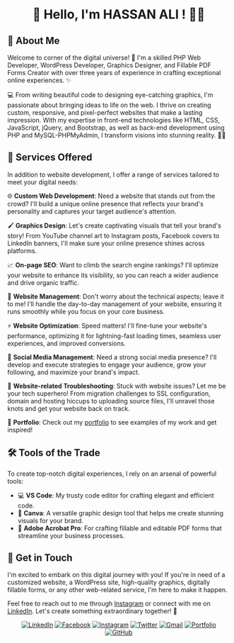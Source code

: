 # <center>👋 Hello, I'm HASSAN ALI ! 👨‍💻</center>

<!-- Banner image 
<img src="https://img.freepik.com/free-vector/flat-design-geometric-background_23-2148936031.jpg?w=740&t=st=1685023159~exp=1685023759~hmac=f813272adb493dc0e625a594088fddd3f525ec1272a2c0737210ee72d3e51b67" alt="Banner image" width="100%" height="100%"> -->


## 🌟 About Me
Welcome to corner of the digital universe! 🌌 I'm a skilled PHP Web Developer, WordPress Developer, Graphics Designer, and Fillable PDF Forms Creator with over three years of experience in crafting exceptional online experiences. ✨

💻 From writing beautiful code to designing eye-catching graphics, I'm passionate about bringing ideas to life on the web. I thrive on creating custom, responsive, and pixel-perfect websites that make a lasting impression. With my expertise in front-end technologies like HTML, CSS, JavaScript, jQuery, and Bootstrap, as well as back-end development using PHP and MySQL-PHPMyAdmin, I transform visions into stunning reality. 🎨💡

## 💼 Services Offered
In addition to website development, I offer a range of services tailored to meet your digital needs:

🌐 **Custom Web Development**: Need a website that stands out from the crowd? I'll build a unique online presence that reflects your brand's personality and captures your target audience's attention.

🖌️ **Graphics Design**: Let's create captivating visuals that tell your brand's story! From YouTube channel art to Instagram posts, Facebook covers to LinkedIn banners, I'll make sure your online presence shines across platforms.

📈 **On-page SEO**: Want to climb the search engine rankings? I'll optimize your website to enhance its visibility, so you can reach a wider audience and drive organic traffic.

🔧 **Website Management**: Don't worry about the technical aspects; leave it to me! I'll handle the day-to-day management of your website, ensuring it runs smoothly while you focus on your core business.

⚡️ **Website Optimization**: Speed matters! I'll fine-tune your website's performance, optimizing it for lightning-fast loading times, seamless user experiences, and improved conversions.

📱 **Social Media Management**: Need a strong social media presence? I'll develop and execute strategies to engage your audience, grow your following, and maximize your brand's impact.

🔐 **Website-related Troubleshooting**: Stuck with website issues? Let me be your tech superhero! From migration challenges to SSL configuration, domain and hosting hiccups to uploading source files, I'll unravel those knots and get your website back on track.

🔗 **Portfolio**: Check out my [portfolio](https://hassancoder.com) to see examples of my work and get inspired!

## 🛠️ Tools of the Trade
To create top-notch digital experiences, I rely on an arsenal of powerful tools:

- 💻 **VS Code**: My trusty code editor for crafting elegant and efficient code.
- 🎨 **Canva**: A versatile graphic design tool that helps me create stunning visuals for your brand.
- 📄 **Adobe Acrobat Pro**: For crafting fillable and editable PDF forms that streamline your business processes.

## 🌟 Get in Touch
I'm excited to embark on this digital journey with you! If you're in need of a customized website, a WordPress site, high-quality graphics, digitally fillable forms, or any other web-related service, I'm here to make it happen.

Feel free to reach out to me through [Instagram](https://instagram.com/hassancoder/) or connect with me on [LinkedIn](https://www.linkedin.com/in/hassancoder). Let's create something extraordinary together! 🚀

</div>

<div align="center">

[![LinkedIn](https://img.shields.io/badge/LinkedIn-Connect-blue?logo=linkedin)](https://www.linkedin.com/in/hassancoder)
[![Facebook](https://img.shields.io/badge/Facebook-Follow-blue?logo=facebook)](https://www.facebook.com/hassancoder1)
[![Instagram](https://img.shields.io/badge/Instagram-Follow-purple?logo=instagram)](https://www.instagram.com/hassancoder/)
[![Twitter](https://img.shields.io/badge/Twitter-Follow-blue?logo=twitter)](https://www.twitter.com/hassancoder1)
[![Gmail](https://img.shields.io/badge/Gmail-Contact-red?logo=gmail)](mailto:hassanraoofficial@gmail.com)
[![Portfolio](https://img.shields.io/badge/Portfolio-Check%20it%20out-orange)](https://hassancoder.com)
[![GitHub](https://img.shields.io/badge/GitHub-Follow-black?logo=github&style=flat-square)](https://github.com/hassancoder1)

</div>
